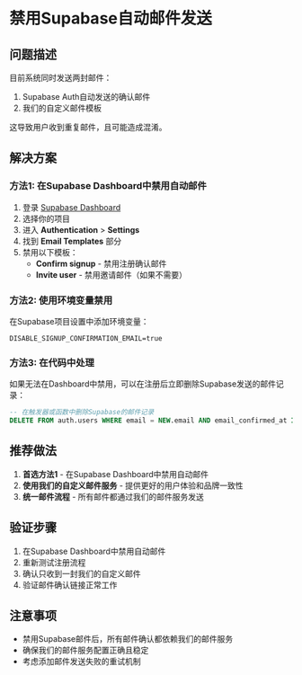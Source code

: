 # 禁用Supabase自动邮件发送

## 问题描述
目前系统同时发送两封邮件：
1. Supabase Auth自动发送的确认邮件
2. 我们的自定义邮件模板

这导致用户收到重复邮件，且可能造成混淆。

## 解决方案

### 方法1: 在Supabase Dashboard中禁用自动邮件

1. 登录 [Supabase Dashboard](https://supabase.com/dashboard)
2. 选择你的项目
3. 进入 **Authentication** > **Settings**
4. 找到 **Email Templates** 部分
5. 禁用以下模板：
   - **Confirm signup** - 禁用注册确认邮件
   - **Invite user** - 禁用邀请邮件（如果不需要）

### 方法2: 使用环境变量禁用

在Supabase项目设置中添加环境变量：
```
DISABLE_SIGNUP_CONFIRMATION_EMAIL=true
```

### 方法3: 在代码中处理

如果无法在Dashboard中禁用，可以在注册后立即删除Supabase发送的邮件记录：

```sql
-- 在触发器或函数中删除Supabase的邮件记录
DELETE FROM auth.users WHERE email = NEW.email AND email_confirmed_at IS NULL;
```

## 推荐做法

1. **首选方法1** - 在Supabase Dashboard中禁用自动邮件
2. **使用我们的自定义邮件服务** - 提供更好的用户体验和品牌一致性
3. **统一邮件流程** - 所有邮件都通过我们的邮件服务发送

## 验证步骤

1. 在Supabase Dashboard中禁用自动邮件
2. 重新测试注册流程
3. 确认只收到一封我们的自定义邮件
4. 验证邮件确认链接正常工作

## 注意事项

- 禁用Supabase邮件后，所有邮件确认都依赖我们的邮件服务
- 确保我们的邮件服务配置正确且稳定
- 考虑添加邮件发送失败的重试机制
